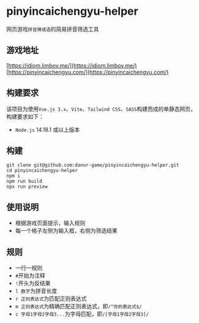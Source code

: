 # pinyincaichengyu-helper
网页游戏`拼音猜成语`的简易拼音筛选工具

## 游戏地址
[https://idiom.limboy.me/](https://idiom.limboy.me/)  
[https://pinyincaichengyu.com/](https://pinyincaichengyu.com/)

## 构建要求
该项目为使用`Vue.js 3.x`、`Vite`、`Tailwind CSS`、`SASS`构建而成的单静态网页，构建要求如下：
- `Node.js` 14.18.1 或以上版本

## 构建
````shell
git clone git@github.com:danor-game/pinyincaichengyu-helper.git
cd pinyincaichengyu-helper
npm i
npm run build
npx run preview
````

## 使用说明
- 根据游戏页面提示，输入规则
- 每一个格子左侧为输入框，右侧为筛选结果

## 规则
- 一行一规则
- `#`开始为注释
- `!`开头为反结果
- `l 数字`为拼音长度
- `r 正则表达式`为匹配正则表达式
- `m 正则表达式`为精确匹配正则表达式，即`/^你的表达式$/`
- `c 字母1字母2字母3...`为字母匹配，即`/[字母1字母2字母3]/`
